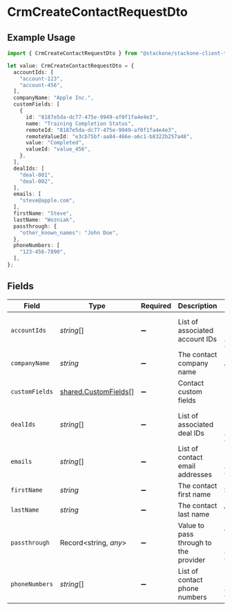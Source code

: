 # CrmCreateContactRequestDto

## Example Usage

```typescript
import { CrmCreateContactRequestDto } from "@stackone/stackone-client-ts/sdk/models/shared";

let value: CrmCreateContactRequestDto = {
  accountIds: [
    "account-123",
    "account-456",
  ],
  companyName: "Apple Inc.",
  customFields: [
    {
      id: "8187e5da-dc77-475e-9949-af0f1fa4e4e3",
      name: "Training Completion Status",
      remoteId: "8187e5da-dc77-475e-9949-af0f1fa4e4e3",
      remoteValueId: "e3cb75bf-aa84-466e-a6c1-b8322b257a48",
      value: "Completed",
      valueId: "value_456",
    },
  ],
  dealIds: [
    "deal-001",
    "deal-002",
  ],
  emails: [
    "steve@apple.com",
  ],
  firstName: "Steve",
  lastName: "Wozniak",
  passthrough: {
    "other_known_names": "John Doe",
  },
  phoneNumbers: [
    "123-456-7890",
  ],
};
```

## Fields

| Field                                                               | Type                                                                | Required                                                            | Description                                                         | Example                                                             |
| ------------------------------------------------------------------- | ------------------------------------------------------------------- | ------------------------------------------------------------------- | ------------------------------------------------------------------- | ------------------------------------------------------------------- |
| `accountIds`                                                        | *string*[]                                                          | :heavy_minus_sign:                                                  | List of associated account IDs                                      | [<br/>"account-123",<br/>"account-456"<br/>]                        |
| `companyName`                                                       | *string*                                                            | :heavy_minus_sign:                                                  | The contact company name                                            | Apple Inc.                                                          |
| `customFields`                                                      | [shared.CustomFields](../../../sdk/models/shared/customfields.md)[] | :heavy_minus_sign:                                                  | Contact custom fields                                               |                                                                     |
| `dealIds`                                                           | *string*[]                                                          | :heavy_minus_sign:                                                  | List of associated deal IDs                                         | [<br/>"deal-001",<br/>"deal-002"<br/>]                              |
| `emails`                                                            | *string*[]                                                          | :heavy_minus_sign:                                                  | List of contact email addresses                                     | [<br/>"steve@apple.com"<br/>]                                       |
| `firstName`                                                         | *string*                                                            | :heavy_minus_sign:                                                  | The contact first name                                              | Steve                                                               |
| `lastName`                                                          | *string*                                                            | :heavy_minus_sign:                                                  | The contact last name                                               | Wozniak                                                             |
| `passthrough`                                                       | Record<string, *any*>                                               | :heavy_minus_sign:                                                  | Value to pass through to the provider                               | {<br/>"other_known_names": "John Doe"<br/>}                         |
| `phoneNumbers`                                                      | *string*[]                                                          | :heavy_minus_sign:                                                  | List of contact phone numbers                                       | [<br/>"123-456-7890"<br/>]                                          |